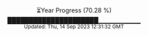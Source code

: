 <p align="center">
⏳Year Progress (70.28 %) <br>
█████████████████████▁▁▁▁▁▁▁▁▁ <br>
<sub>Updated: Thu, 14 Sep 2023 12:31:32 GMT</sub>
</p>

